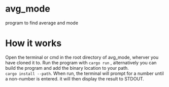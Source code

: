 # avg_mode
program to find average and mode

# How it works
Open the terminal or cmd in the root directory of avg_mode, wherver you have cloned it to.
Run the program with `cargo run` , alternatively you can build the program and add the binary location to your path.  
`cargo install --path`. 
When run, the terminal will prompt for a number until a non-number is entered. it will then display the result to STDOUT.